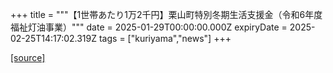 +++
title = """【1世帯あたり1万2千円】栗山町特別冬期生活支援金（令和6年度福祉灯油事業）"""
date = 2025-01-29T00:00:00.000Z
expiryDate = 2025-02-25T14:17:02.319Z
tags = ["kuriyama","news"]
+++


[[source]](https://www.town.kuriyama.hokkaido.jp/soshiki/39/30114.html)
